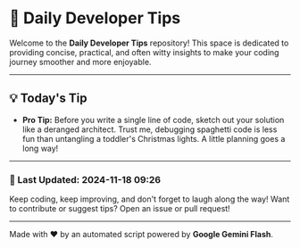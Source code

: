 
# 🌟 Daily Developer Tips

Welcome to the **Daily Developer Tips** repository! This space is dedicated to providing concise, practical, and often witty insights to make your coding journey smoother and more enjoyable.

---

## 💡 Today's Tip

- **Pro Tip:**  Before you write a single line of code,  sketch out your solution like a deranged architect.  Trust me,  debugging spaghetti code is less fun than untangling a toddler's Christmas lights.  A little planning goes a long way!

---

### 📅 Last Updated: 2024-11-18 09:26

Keep coding, keep improving, and don't forget to laugh along the way! Want to contribute or suggest tips? Open an issue or pull request!

---

Made with ❤️ by an automated script powered by **Google Gemini Flash**.
